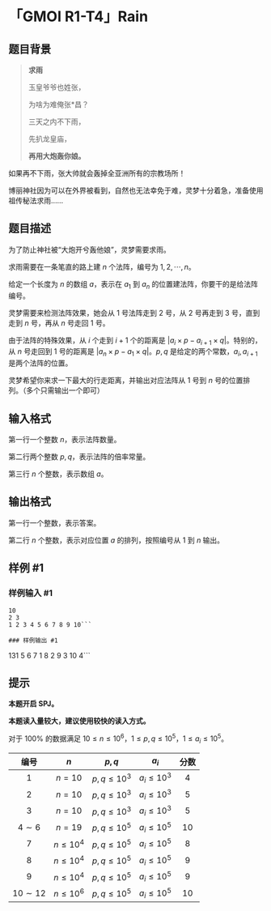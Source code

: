 # 「GMOI R1-T4」Rain

## 题目背景

> **求雨**
>
>玉皇爷爷也姓张，
>
>为啥为难俺张*昌？
>
>三天之内不下雨，
>
>先扒龙皇庙，
>
>__再用大炮轰你娘。__

如果再不下雨，张大帅就会轰掉全亚洲所有的宗教场所！

博丽神社因为可以在外界被看到，自然也无法幸免于难，灵梦十分着急，准备使用祖传秘法求雨……

## 题目描述

为了防止神社被“大炮开兮轰他娘”，灵梦需要求雨。

求雨需要在一条笔直的路上建 $n$ 个法阵，编号为 $1,2,\cdots,n$。

给定一个长度为 $n$ 的数组 $a$，表示在 $a_1$ 到 $a_n$ 的位置建法阵，你要干的是给法阵编号。

灵梦需要来检测法阵效果，她会从 $1$ 号法阵走到 $2$ 号，从 $2$ 号再走到 $3$ 号，直到走到 $n$ 号，再从 $n$ 号走回 $1$ 号。

由于法阵的特殊效果，从 $i$ 个走到 $i+1$ 个的距离是 $\left|a_i\times p-a_{i+1}\times q\right|$。特别的，从 $n$ 号走回到 $1$ 号的距离是 $\left|a_n\times p-a_1\times q\right|$。$p,q$ 是给定的两个常数，$a_i,a_{i+1}$ 是两个法阵的位置。

灵梦希望你来求一下最大的行走距离，并输出对应法阵从 $1$ 号到 $n$ 号的位置排列。（多个只需输出一个即可）

## 输入格式

第一行一个整数 $n$，表示法阵数量。

第二行两个整数 $p,q$，表示法阵的倍率常量。

第三行 $n$ 个整数，表示数组 $a$。

## 输出格式

第一行一个整数，表示答案。

第二行 $n$ 个整数，表示对应位置 $a$ 的排列，按照编号从 $1$ 到 $n$ 输出。

## 样例 #1

### 样例输入 #1
```
10
2 3
1 2 3 4 5 6 7 8 9 10```

### 样例输出 #1

```
131
5 6 7 1 8 2 9 3 10 4```

## 提示

**本题开启 SPJ。**

**本题读入量较大，建议使用较快的读入方式。**

对于 $100\%$ 的数据满足 $10\le n\le 10^6$，$1\le p,q \le 10^{5}$，$1\le a_i\le 10^{5}$。

| 编号 | $n$ | $p,q$ | $a_i$ | 分数 |
| :----------: | :----------: | :----------: | :----------:  | :----------: |
| $1$ | $n=10$ | $p,q\le 10^{3}$ | $a_i\le 10^{3}$ | $4$ |
| $2$ | $n=10$ | $p,q\le 10^{3}$ | $a_i\le 10^{3}$ | $5$ |
| $3$ | $n=10$ | $p,q\le 10^{3}$ | $a_i\le 10^{3}$ | $5$ |
| $4\sim 6$  | $n=19$ | $p,q\le 10^{5}$ | $a_i\le 10^{5}$ | $10$ |
| $7$ | $n\le 10^{4}$ | $p,q\le 10^{5}$ | $a_i\le 10^{5}$ | $8$ |
| $8$ | $n\le 10^{4}$ | $p,q\le 10^{5}$ | $a_i\le 10^{5}$ | $9$ |
| $9$ | $n\le 10^{4}$ | $p,q\le 10^{5}$ | $a_i\le 10^{5}$ | $9$ |
| $10\sim 12$ | $n\le 10^{6}$ | $p,q\le 10^{5}$ | $a_i\le 10^{5}$ | $10$ |


